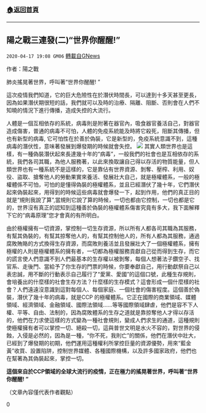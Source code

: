 ###  [:house:返回首頁](https://github.com/ourhimalayas/txt)
---

## 陽之戰三連發(二)“世界你醒醒!”
`2020-04-17 19:08 GM06` [轉載自GNews](https://gnews.org/zh-hant/176706/)

作者：陽之戰

肺炎搖晃著世界，呼叫著“世界你醒醒! ”

這次疫情我們知道，它的巨大危險性在於潛伏時間長，可以達到十多天甚至更長，因為如果潛伏期很短的話，我們就可以及時的治療、隔離、阻斷、否則會在人們不知曉的情況下進行傳播，造成失控的大流行。

人體是一個互相依存的系統，病毒則是附著在器官內，吸食器官養活自己，對器官造成傷害，普通的病毒不可怕，人體的免疫系統能及時將它殺死，阻斷其傳播，但也有新型的病毒, 它可怕性在於善於偽裝，它是新型的，免疫系統意識不到，這種病毒的潛伏性，意味著發展到爆發期的時候就會失控。
![](https://s3.amazonaws.com/gnews-media-offload/wp-content/uploads/2020/04/17190445/1-152.jpg)
其實人類世界也是這樣，有一種偽裝潛伏起來長達幾十年的“病毒”，一般我們的社會也是互相依存的系統，我們各司其職，為他人服務著，以此來換取讓自己得以存活的物質能量，但人類世界也有一種系統不是這樣的，它是靠佔有世界資源、剝奪、壓榨、利用、奴役、盜取、搶奪他人的勞動果實來養活、發展壯大自己，就是極權體系，一般的極權體係不可怕，可怕的是懂得偽裝的極權體系，並且已經潛伏了幾十年，它們潛伏起來偽裝起來，用得到的時候這些病毒就會爆發一下，起到作用，他們的真正目的就是“規則我說了算”,當規則它說了算的時候，一切也都由它控制，一切也都是它的，世界沒有真正的認知到這種善於偽裝的極權體系傷害究竟有多大，我下面解釋下它的“病毒原理”您才會真的有所明白。

由於極權擁有一切資源，掌控制一切生存資源，所以所有人都各司其職為其服務，有幫其偽裝的，有幫其掠奪他人的，有幫其控制他人的，所有人都為其服務，通過腐敗賄賂的方式換得生存資源，而腐敗則養活並且發展壯大了一個極權體系，擁有極權的人則是極權體系的擁有者，一切都為極權服務貢獻自己從而得到生存，而它的謊言使人們意識不到人們最基本的生存權以被剝奪，每個人想著法子鑽空子、找官系、走後門、當給予了你生存的門票的時候，你要奉獻自己，用行動獻祭自己以表忠誠，用不斷的行動表示自己履行了“愛黨、愛國”的這個口號，此種生存規則，會培養出的什麼樣的社會生存方法？什麼樣的生存模式？這會形成一個什麼樣的社會？人們遠遠沒意識到這對每個人、每個家庭、一個社會的傷害程度。這個善於偽裝，潛伏了幾十年的病毒，就是CCP 的極權體系。它正在國際的商業領域、媒體領域、經濟領域、金融領域、國際法領域……等等國際領域肆虐，他們是容不下人權、平等、自由、法制的，因為腐敗體系的生存之道就是靠掠奪他人才得以存活的，他們在力求使這樣的方式變為一種社會規則，變成人們求生的通道，這種規則使極權擁有者可以掌控一切、絕殺一切，這與普世文明是水火不容的，對世界的侵蝕，入侵是必然的，因為是一種，“你不死，我則亡”的關係，他們在潛伏中壯大，已經到了爆發期的初期，他們運用這種權利所掌控巨量的資源優勢，用來“藍金黃”收買、設置陷阱，控制世界媒體、各種國際機構，以及許多國家政府，他們也在幫著為其偽裝起來，掌控一切。

**這個來自於CCP領域的全球大流行的疫情，正在極力的搖晃著世界，呼叫著“世界你醒醒! ”**

（文章內容僅代表作者觀點）

0
